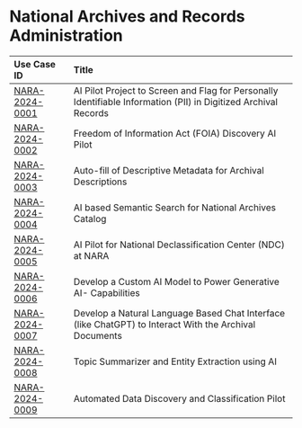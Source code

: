 # National Archives and Records Administration
| Use Case ID | Title |
|:----------- |:----- |
| [NARA-2024-0001](<../individual/{use_case_ID}.md>) | AI Pilot Project to Screen and Flag for Personally Identifiable Information (PII) in Digitized Archival Records |
| [NARA-2024-0002](<../individual/{use_case_ID}.md>) | Freedom of Information Act (FOIA) Discovery AI Pilot |
| [NARA-2024-0003](<../individual/{use_case_ID}.md>) | Auto-fill of Descriptive Metadata for Archival Descriptions |
| [NARA-2024-0004](<../individual/{use_case_ID}.md>) | AI based Semantic Search for National Archives Catalog |
| [NARA-2024-0005](<../individual/{use_case_ID}.md>) | AI Pilot for National Declassification Center (NDC) at NARA |
| [NARA-2024-0006](<../individual/{use_case_ID}.md>) | Develop a Custom AI Model to Power Generative AI- Capabilities |
| [NARA-2024-0007](<../individual/{use_case_ID}.md>) | Develop a Natural Language Based Chat Interface (like ChatGPT) to Interact With the Archival Documents |
| [NARA-2024-0008](<../individual/{use_case_ID}.md>) | Topic Summarizer and Entity Extraction using AI |
| [NARA-2024-0009](<../individual/{use_case_ID}.md>) | Automated Data Discovery and Classification Pilot |